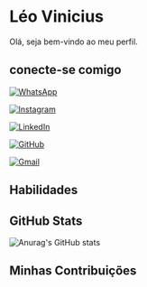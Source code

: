 # Léo Vinicius

Olá, seja bem-vindo ao meu perfil.

## conecte-se comigo
[![WhatsApp](https://img.shields.io/badge/WhatsApp-25D366?style=for-the-badge&logo=whatsapp&logoColor=white)](https://wa.me/+5567998176020) 

[![Instagram](https://img.shields.io/badge/-Instagram-%23E4405F?style=for-the-badge&logo=instagram&logoColor=white)](https://www.instagram.com/aishiteru_kun/)

[![LinkedIn](https://img.shields.io/badge/LinkedIn-0077B5?style=for-the-badge&logo=linkedin&logoColor=white)](www.linkedin.com/in/leonardo-vinicius7766/)

[![GitHub](https://img.shields.io/badge/GitHub-100000?style=for-the-badge&logo=github&logoColor=white)](https://github.com/767616)

[![Gmail](https://img.shields.io/badge/Gmail-333333?style=for-the-badge&logo=gmail&logoColor=red)](mailto:aishitderult@gmail.com)


## Habilidades

## GitHub Stats

![Anurag's GitHub stats](https://github-readme-stats.vercel.app/api?767616=anuraghazra&theme=dark&show_icons=true)

## Minhas Contribuições
